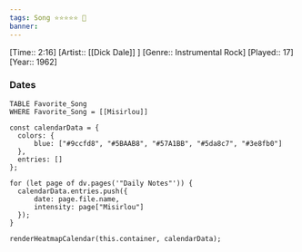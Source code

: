 ```yaml
---
tags: Song ⭐⭐⭐⭐⭐ 💛
banner:
---
```

[Time:: 2:16]
[Artist:: [[Dick Dale]] ]
[Genre:: Instrumental Rock]
[Played:: 17]
[Year:: 1962]
### Dates
````dataview
TABLE Favorite_Song
WHERE Favorite_Song = [[Misirlou]]
````

  ```dataviewjs
const calendarData = { 
	colors: { 
		blue: ["#9ccfd8", "#5BAAB8", "#57A1BB", "#5da8c7", "#3e8fb0"] 
	}, 
	entries: [] 
}; 

for (let page of dv.pages('"Daily Notes"')) { 
	calendarData.entries.push({ 
		date: page.file.name, 
		intensity: page["Misirlou"]
	}); 
} 

renderHeatmapCalendar(this.container, calendarData);
```
